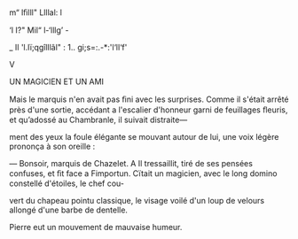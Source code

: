  

   

m“ lﬁlll" Llllal:
l

‘l I?" Mil“
 l-‘lllg’ -

  
   

  
   
 

  
 

 
 

 

 _
  Il
'l.lï;qgîlllâl" : 1..
gi;s=:.-*:'l‘ll‘f'

V

UN MAGICIEN ET UN AMI

Mais le marquis n'en avait pas ﬁni avec les surprises.
Comme il s'était arrêté près d'une sortie, accédant a l'escalier d'honneur
garni de feuillages ﬂeuris, et qu’adossé au Chambranle, il suivait distraite—

ment des yeux la foule élégante se mouvant autour de lui, une voix légère
prononça à son oreille :

— Bonsoir, marquis de Chazelet. A
Il tressaillit, tiré de ses pensées confuses, et ﬁt face a Fimportun.
Cïtait un magicien, avec le long domino constellé d'étoiles, le chef cou-

vert du chapeau pointu classique, le visage voilé d'un loup de velours
allongé d'une barbe de dentelle.

Pierre eut un mouvement de mauvaise humeur.

